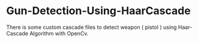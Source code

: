 # Gun-Detection-Using-HaarCascade
There is some custom cascade files to detect weapon ( pistol ) using Haar-Cascade Algorithm with OpenCv.
